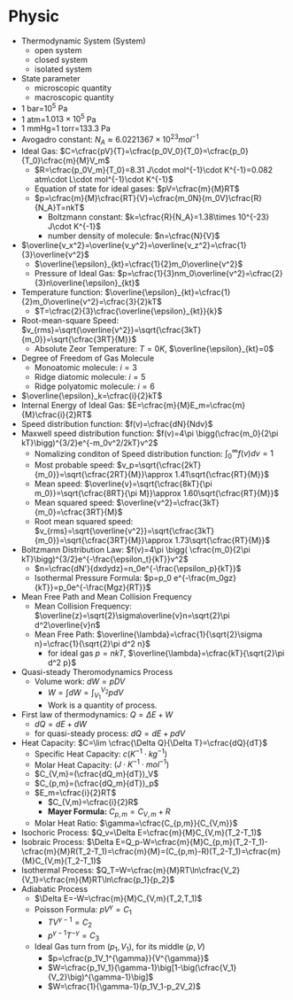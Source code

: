 # Physic 
+ Thermodynamic System (System)
    + open system
    + closed system
    + isolated system
+ State parameter
    + microscopic quantity
    + macroscopic quantity
+ 1 bar=$10^5$ Pa
+ 1 atm=$1.013\times 10^5$ Pa
+ 1 mmHg=1 torr=133.3 Pa
+ Avogadro constant: $N_A\approx 6.0221367\times 10^{23}mol^{-1}$
+ Ideal Gas: $C=\cfrac{pV}{T}=\cfrac{p_0V_0}{T_0}=\cfrac{p_0}{T_0}\cfrac{m}{M}V_m$
    + $R=\cfrac{p_0V_m}{T_0}=8.31 J\cdot mol^{-1}\cdot K^{-1}=0.082 atm\cdot L\cdot mol^{-1}\cdot K^{-1}$
    + Equation of state for ideal gases: $pV=\cfrac{m}{M}RT$
    + $p=\cfrac{m}{M}\cfrac{RT}{V}=\cfrac{m_0N}{m_0V}\cfrac{R}{N_A}T=nkT$
        + Boltzmann constant: $k=\cfrac{R}{N_A}=1.38\times 10^{-23} J\cdot K^{-1}$
        + number density of molecule: $n=\cfrac{N}{V}$
+ $\overline{v_x^2}=\overline{v_y^2}=\overline{v_z^2}=\cfrac{1}{3}\overline{v^2}$
    + $\overline{\epsilon}_{kt}=\cfrac{1}{2}m_0\overline{v^2}$
    + Pressure of Ideal Gas: $p=\cfrac{1}{3}nm_0\overline{v^2}=\cfrac{2}{3}n\overline{\epsilon}_{kt}$
+ Temperature function: $\overline{\epsilon}_{kt}=\cfrac{1}{2}m_0\overline{v^2}=\cfrac{3}{2}kT$
    + $T=\cfrac{2}{3}\cfrac{\overline{\epsilon}_{kt}}{k}$
+ Root-mean-square Speed: $v_{rms}=\sqrt{\overline{v^2}}=\sqrt{\cfrac{3kT}{m_0}}=\sqrt{\cfrac{3RT}{M}}$
    + Absolute Zeor Temperature: $T=0K$, $\overline{\epsilon}_{kt}=0$
+ Degree of Freedom of Gas Molecule
    + Monoatomic molecule: $i=3$
    + Ridge diatomic molecule: $i=5$
    + Ridge polyatomic molecule: $i=6$
+ $\overline{\epsilon}_k=\cfrac{i}{2}kT$
+ Internal Energy of Ideal Gas: $E=\cfrac{m}{M}E_m=\cfrac{m}{M}\cfrac{i}{2}RT$
+ Speed distribution function: $f(v)=\cfrac{dN}{Ndv}$
+ Maxwell speed distribution function: $f(v)=4\pi \bigg(\cfrac{m_0}{2\pi kT}\bigg)^{3/2}e^{-m_0v^2/2kT}v^2$
    + Nomalizing conditon of Speed distribution function: $\int_0^{\infty}f(v)dv=1$
    + Most probable speed: $v_p=\sqrt{\cfrac{2kT}{m_0}}=\sqrt{\cfrac{2RT}{M}}\approx 1.41\sqrt{\cfrac{RT}{M}}$
    + Mean speed: $\overline{v}=\sqrt{\cfrac{8kT}{\pi m_0}}=\sqrt{\cfrac{8RT}{\pi M}}\approx 1.60\sqrt{\cfrac{RT}{M}}$
    + Mean squared speed: $\overline{v^2}=\cfrac{3kT}{m_0}=\cfrac{3RT}{M}$
    + Root mean squared speed: $v_{rms}=\sqrt{\overline{v^2}}=\sqrt{\cfrac{3kT}{m_0}}=\sqrt{\cfrac{3RT}{M}}\approx 1.73\sqrt{\cfrac{RT}{M}}$
+ Boltzmann Distribution Law: $f(v)=4\pi \bigg( \cfrac{m_0}{2\pi kT}\bigg)^{3/2}e^{-\frac{\epsilon_t}{kT}}v^2$
    + $n=\cfrac{dN'}{dxdydz}=n_0e^{-\frac{\epsilon_p}{kT}}$
    + Isothermal Pressure Formula: $p=p_0 e^{-\frac{m_0gz}{kT}}=p_0e^{-\frac{Mgz}{RT}}$
+ Mean Free Path and Mean Collision Frequency
    + Mean Collision Frequency: $\overline{z}=\sqrt{2}\sigma\overline{v}n=\sqrt{2}\pi d^2\overline{v}n$
    + Mean Free Path: $\overline{\lambda}=\cfrac{1}{\sqrt{2}\sigma n}=\cfrac{1}{\sqrt{2}\pi d^2 n}$
        + for ideal gas $p=nkT$, $\overline{\lambda}=\cfrac{kT}{\sqrt{2}\pi d^2 p}$
+ Quasi-steady Theromodynamics Process
    + Volume work: $dW=pDV$
        + $W=\int dW=\int_{V_1}^{V_2}pdV$
        + Work is a quantity of process.
+ First law of thermodynamics: $Q=\Delta E+W$
    + $dQ=dE+dW$
    + for quasi-steady process: $dQ=dE+pdV$
+ Heat Capacity: $C=\lim \cfrac{\Delta Q}{\Delta T}=\cfrac{dQ}{dT}$
    + Specific Heat Capacity: $c (K^{-1}\cdot kg^{-1})$
    + Molar Heat Capacity: $(J\cdot K^{-1}\cdot mol^{-1})$
    + $C_{V,m}=(\cfrac{dQ_m}{dT})_V$
    + $C_{p,m}=(\cfrac{dQ_m}{dT})_p$
    + $E_m=\cfrac{i}{2}RT$
        + $C_{V,m}=\cfrac{i}{2}R$
        + **Mayer Formula:** $C_{p,m}=C_{V,m}+R$
    + Molar Heat Ratio: $\gamma=\cfrac{C_{p,m}}{C_{V,m}}$
+ Isochoric Process: $Q_v=\Delta E=\cfrac{m}{M}C_{V,m}(T_2-T_1)$
+ Isobraic Process: $\Delta E=Q_p-W=\cfrac{m}{M}C_{p,m}(T_2-T_1)-\cfrac{m}{M}R(T_2-T_1)=\cfrac{m}{M}=(C_{p,m}-R)(T_2-T_1)=\cfrac{m}{M}C_{V,m}(T_2-T_1)$
+ Isothermal Process: $Q_T=W=\cfrac{m}{M}RT\ln\cfrac{V_2}{V_1}=\cfrac{m}{M}RT\ln\cfrac{p_1}{p_2}$
+ Adiabatic Process
    + $\Delta E=-W=\cfrac{m}{M}C_{V,m}(T_2,T_1)$
    + Poisson Formula: $pV^{\gamma}=C_1$
        + $TV^{\gamma-1}=C_2$
        + $p^{\gamma-1}T^{-\gamma}=C_3$
    + Ideal Gas turn from $(p_1,V_1)$, for its middle $(p,V)$
        + $p=\cfrac{p_1V_1^{\gamma}}{V^{\gamma}}$
        + $W=\cfrac{p_1V_1}{\gamma-1}\big[1-\big(\cfrac{V_1}{V_2}\big)^{\gamma-1}\big]$
        + $W=\cfrac{1}{\gamma-1}(p_1V_1-p_2V_2)$
